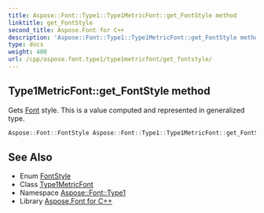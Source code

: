 ```yaml
---
title: Aspose::Font::Type1::Type1MetricFont::get_FontStyle method
linktitle: get_FontStyle
second_title: Aspose.Font for C++
description: 'Aspose::Font::Type1::Type1MetricFont::get_FontStyle method. Gets Font style. This is a value computed and represented in generalized type in C++.'
type: docs
weight: 400
url: /cpp/aspose.font.type1/type1metricfont/get_fontstyle/
---
```

## Type1MetricFont::get_FontStyle method


Gets [Font](../../../aspose.font/font/) style. This is a value computed and represented in generalized type.

```cpp
Aspose::Font::FontStyle Aspose::Font::Type1::Type1MetricFont::get_FontStyle() override
```

## See Also

* Enum [FontStyle](../../../aspose.font/fontstyle/)
* Class [Type1MetricFont](../)
* Namespace [Aspose::Font::Type1](../../)
* Library [Aspose.Font for C++](../../../)
